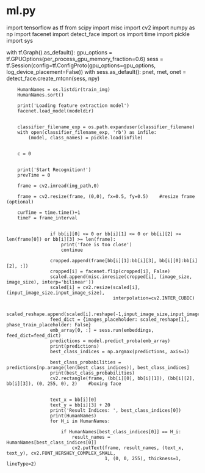 # ml.py
import tensorflow as tf
from scipy import misc
import cv2
import numpy as np
import facenet
import detect_face
import os
import time
import pickle
import sys


with tf.Graph().as_default():
    gpu_options = tf.GPUOptions(per_process_gpu_memory_fraction=0.6)
    sess = tf.Session(config=tf.ConfigProto(gpu_options=gpu_options, log_device_placement=False))
    with sess.as_default():
        pnet, rnet, onet = detect_face.create_mtcnn(sess, npy)

      
        
        HumanNames = os.listdir(train_img)
        HumanNames.sort()

        print('Loading feature extraction model')
        facenet.load_model(modeldir)


        classifier_filename_exp = os.path.expanduser(classifier_filename)
        with open(classifier_filename_exp, 'rb') as infile:
            (model, class_names) = pickle.load(infile)

       
        c = 0


        print('Start Recognition!')
        prevTime = 0
    
        frame = cv2.imread(img_path,0)

        frame = cv2.resize(frame, (0,0), fx=0.5, fy=0.5)    #resize frame (optional)

        curTime = time.time()+1
        timeF = frame_interval

            
                    if bb[i][0] <= 0 or bb[i][1] <= 0 or bb[i][2] >= len(frame[0]) or bb[i][3] >= len(frame):
                        print('face is too close')
                        continue

                    cropped.append(frame[bb[i][1]:bb[i][3], bb[i][0]:bb[i][2], :])
                    cropped[i] = facenet.flip(cropped[i], False)
                    scaled.append(misc.imresize(cropped[i], (image_size, image_size), interp='bilinear'))
                    scaled[i] = cv2.resize(scaled[i], (input_image_size,input_image_size),
                                           interpolation=cv2.INTER_CUBIC)
                    
                    scaled_reshape.append(scaled[i].reshape(-1,input_image_size,input_image_size,3))
                    feed_dict = {images_placeholder: scaled_reshape[i], phase_train_placeholder: False}
                    emb_array[0, :] = sess.run(embeddings, feed_dict=feed_dict)
                    predictions = model.predict_proba(emb_array)
                    print(predictions)
                    best_class_indices = np.argmax(predictions, axis=1)
                    
                    best_class_probabilities = predictions[np.arange(len(best_class_indices)), best_class_indices]
                    print(best_class_probabilities)
                    cv2.rectangle(frame, (bb[i][0], bb[i][1]), (bb[i][2], bb[i][3]), (0, 255, 0), 2)    #boxing face

                  
                    text_x = bb[i][0]
                    text_y = bb[i][3] + 20
                    print('Result Indices: ', best_class_indices[0])
                    print(HumanNames)
                    for H_i in HumanNames:
                        
                        if HumanNames[best_class_indices[0]] == H_i:
                            result_names = HumanNames[best_class_indices[0]]
                            cv2.putText(frame, result_names, (text_x, text_y), cv2.FONT_HERSHEY_COMPLEX_SMALL,
                                        1, (0, 0, 255), thickness=1, lineType=2)

